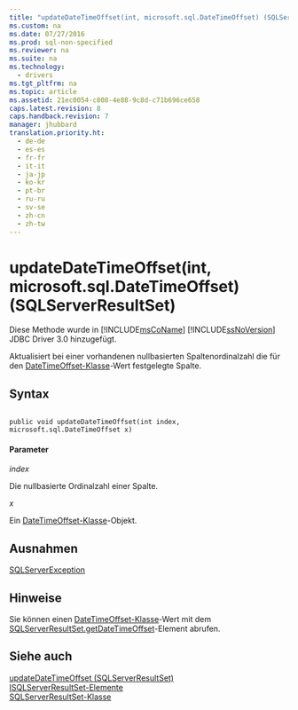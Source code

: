 ```yaml
---
title: "updateDateTimeOffset(int, microsoft.sql.DateTimeOffset) (SQLServerResultSet)"
ms.custom: na
ms.date: 07/27/2016
ms.prod: sql-non-specified
ms.reviewer: na
ms.suite: na
ms.technology: 
  - drivers
ms.tgt_pltfrm: na
ms.topic: article
ms.assetid: 21ec0054-c808-4e88-9c8d-c71b696ce658
caps.latest.revision: 8
caps.handback.revision: 7
manager: jhubbard
translation.priority.ht: 
  - de-de
  - es-es
  - fr-fr
  - it-it
  - ja-jp
  - ko-kr
  - pt-br
  - ru-ru
  - sv-se
  - zh-cn
  - zh-tw
---
```

# updateDateTimeOffset(int, microsoft.sql.DateTimeOffset) (SQLServerResultSet)
  Diese Methode wurde in [!INCLUDE[msCoName](../content/includes/msCoName_md.md)] [!INCLUDE[ssNoVersion](../content/includes/ssNoVersion_md.md)] JDBC Driver 3.0 hinzugefügt.  
  
 Aktualisiert bei einer vorhandenen nullbasierten Spaltenordinalzahl die für den [DateTimeOffset-Klasse](../content/DateTimeOffset-Class.md)\-Wert festgelegte Spalte.  
  
## Syntax  
  
```  
  
public void updateDateTimeOffset(int index, microsoft.sql.DateTimeOffset x)  
```  
  
#### Parameter  
 *index*  
  
 Die nullbasierte Ordinalzahl einer Spalte.  
  
 *x*  
  
 Ein [DateTimeOffset-Klasse](../content/DateTimeOffset-Class.md)\-Objekt.  
  
## Ausnahmen  
 [SQLServerException](../content/SQLServerException-Class.md)  
  
## Hinweise  
 Sie können einen [DateTimeOffset-Klasse](../content/DateTimeOffset-Class.md)\-Wert mit dem [SQLServerResultSet.getDateTimeOffset](../content/getDateTimeOffset--SQLServerResultSet-.md)\-Element abrufen.  
  
## Siehe auch  
 [updateDateTimeOffset &#40;SQLServerResultSet&#41;](../content/updateDateTimeOffset--SQLServerResultSet-.md)   
 [ISQLServerResultSet-Elemente](../content/SQLServerResultSet-Members.md)   
 [SQLServerResultSet-Klasse](../content/SQLServerResultSet-Class.md)  
  
  